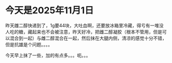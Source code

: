 # 今天是2025年11月1日

昨天雌二醇快递到了，1g要44块，大吐血啊，还要放冰箱里冷藏，得亏有一堆没人吃的糖，藏起来也不会被注意，昨天好冷，把雌二醇凝胶（根本不管用，但是可以混合到一起）与雌二醇混合在一起，然后抹在大腿内侧，清凉的感觉十分不错，但是抗雄是个问题。。。。

今天早上抹了一些，加的有点多。。。呃。。。
